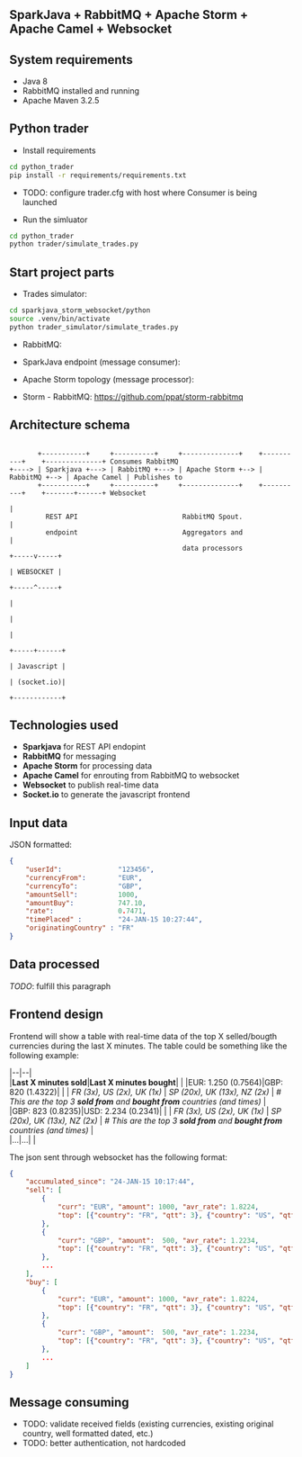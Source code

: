 # 
## SparkJava + RabbitMQ + Apache Storm + Apache Camel + Websocket

## System requirements

- Java 8
- RabbitMQ installed and running
- Apache Maven 3.2.5

## Python trader

- Install requirements

```bash
cd python_trader
pip install -r requirements/requirements.txt
```

- TODO: configure trader.cfg with host where Consumer is being launched

- Run the simluator

```bash
cd python_trader
python trader/simulate_trades.py
```


## Start project parts

- Trades simulator:

```bash
cd sparkjava_storm_websocket/python
source .venv/bin/activate
python trader_simulator/simulate_trades.py
```

- RabbitMQ:

- SparkJava endpoint (message consumer):  

- Apache Storm topology (message processor):  

- Storm - RabbitMQ: https://github.com/ppat/storm-rabbitmq


## Architecture schema

```
                                               
       +-----------+     +----------+     +--------------+    +----------+    +--------------+ Consumes RabbitMQ
+----> | Sparkjava +---> | RabbitMQ +---> | Apache Storm +--> | RabbitMQ +--> | Apache Camel | Publishes to     
       +-----------+     +----------+     +--------------+    +----------+    +-------+------+ Websocket        
                                                                                      |                         
         REST API                          RabbitMQ Spout.                            |                         
         endpoint                          Aggregators and                            |                         
                                           data processors                      +-----v-----+                   
                                                                                | WEBSOCKET |                   
                                                                                +-----^-----+                   
                                                                                      |                         
                                                                                      |                         
                                                                                      |                         
                                                                                +-----+------+                  
                                                                                | Javascript |                  
                                                                                | (socket.io)|                  
                                                                                +------------+                  
```

## Technologies used

- **Sparkjava** for REST API endopint  
- **RabbitMQ** for messaging  
- **Apache Storm** for processing data  
- **Apache Camel** for enrouting from RabbitMQ to websocket
- **Websocket** to publish real-time data  
- **Socket.io** to generate the javascript frontend  

## Input data

JSON formatted:

```json
{
	"userId":              "123456",
	"currencyFrom":        "EUR", 
	"currencyTo":          "GBP", 
	"amountSell":          1000, 
	"amountBuy":           747.10, 
	"rate":                0.7471, 
	"timePlaced" :         "24-JAN-15 10:27:44", 
	"originatingCountry" : "FR"}
```

## Data processed

_TODO_: fulfill this paragraph

## Frontend design

Frontend will show a table with real-time data of the top X selled/bougth currencies during the last X minutes. The table could be something like the following example:

|--|--|  
|**Last X minutes sold**|**Last X minutes bought**| |
|EUR: 1.250 (0.7564)|GBP: 820 (1.4322)| |
| _FR (3x), US (2x), UK (1x)_ | _SP (20x), UK (13x), NZ (2x)_ | _# This are the top 3 **sold from** and **bought from** countries (and times)_ |  
|GBP:  823 (0.8235)|USD: 2.234 (0.2341)| |
| _FR (3x), US (2x), UK (1x)_ | _SP (20x), UK (13x), NZ (2x)_ | _# This are the top 3 **sold from** and **bought from** countries (and times)_ |  
|...|...| |

The json sent through websocket has the following format:

```json
{
	"accumulated_since": "24-JAN-15 10:17:44",
	"sell": [
		{  
			"curr": "EUR", "amount": 1000, "avr_rate": 1.8224,
		   	"top": [{"country": "FR", "qtt": 3}, {"country": "US", "qtt": 2}, {"country": "UK", "qtt": 1}]
		},
		{ 
			"curr": "GBP", "amount":  500, "avr_rate": 1.2234,
		   	"top": [{"country": "FR", "qtt": 3}, {"country": "US", "qtt": 2}, {"country": "UK", "qtt": 1}]
		},
		...		
	],
	"buy": [
		{ 
		  	"curr": "EUR", "amount": 1000, "avr_rate": 1.8224,
			"top": [{"country": "FR", "qtt": 3}, {"country": "US", "qtt": 2}, {"country": "UK", "qtt": 1}]
		},
		{ 
			"curr": "GBP", "amount":  500, "avr_rate": 1.2234,
		   	"top": [{"country": "FR", "qtt": 3}, {"country": "US", "qtt": 2}, {"country": "UK", "qtt": 1}]
		},
		...		
	]
}
```

## Message consuming

- TODO: validate received fields (existing currencies, existing original country, well formatted dated, etc.)
- TODO: better authentication, not hardcoded


